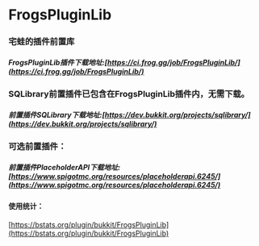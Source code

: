 # FrogsPluginLib
### 宅蛙的插件前置库
##### FrogsPluginLib插件下载地址:[https://ci.frog.gg/job/FrogsPluginLib/](https://ci.frog.gg/job/FrogsPluginLib/)

### SQLibrary前置插件已包含在FrogsPluginLib插件内，无需下载。
##### 前置插件SQLibrary下载地址:[https://dev.bukkit.org/projects/sqlibrary/](https://dev.bukkit.org/projects/sqlibrary/)

### 可选前置插件：
##### 前置插件PlaceholderAPI下载地址:[https://www.spigotmc.org/resources/placeholderapi.6245/](https://www.spigotmc.org/resources/placeholderapi.6245/)

#### 使用统计：
[https://bstats.org/plugin/bukkit/FrogsPluginLib](https://bstats.org/plugin/bukkit/FrogsPluginLib)